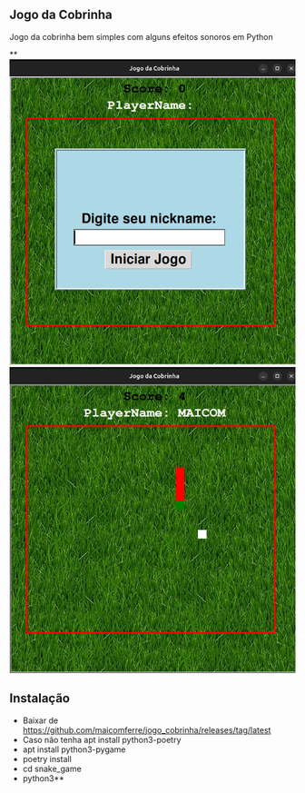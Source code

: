 ## Jogo da Cobrinha

Jogo da cobrinha bem simples com alguns efeitos sonoros em Python

**![Jogo da Cobrinha](snake_game/img1.png)
![Jogo da Cobrinha](snake_game/img2.png)


## Instalação

- Baixar de https://github.com/maicomferre/jogo_cobrinha/releases/tag/latest
- Caso não tenha apt install python3-poetry
- apt install python3-pygame
- poetry install 
- cd snake_game
- python3** 


